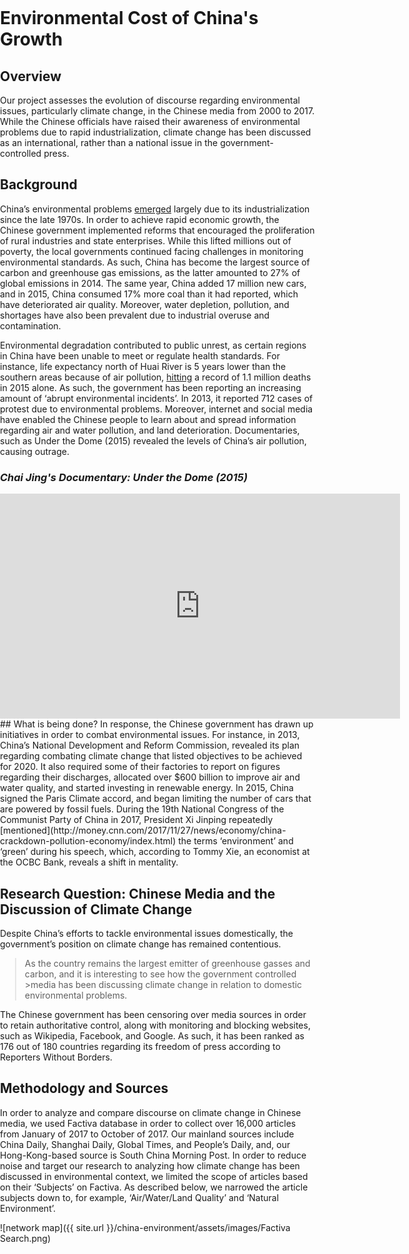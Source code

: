 <title>Example</title>
<style>
body {
    margin:0;
    padding:0;
    background-image:url("/china-environment/assets/images/Factory.pdf"); 
    background-repeat: no-repeat;
    webkit-background-size: cover;
    moz-background-size: cover;
    o-background-size: cover;
    background-size: cover;
    }
    
</style>

# Environmental Cost of China's Growth
## Overview 

Our project assesses the evolution of discourse regarding environmental issues, particularly climate change, in the Chinese media from     2000 to 2017. While the Chinese officials have raised their awareness of environmental problems due to rapid industrialization,           climate change has been discussed as an international, rather than a national issue in the government-controlled press. 

## Background 

China’s environmental problems [emerged](https://www.cfr.org/backgrounder/chinas-environmental-crisis/) largely due to its industrialization since the late 1970s. In order to achieve rapid economic growth, the Chinese government implemented reforms that encouraged the proliferation of rural industries and state enterprises. While this lifted millions out of poverty, the local governments continued facing challenges in monitoring environmental standards. As such, China has become the largest source of carbon and greenhouse gas emissions, as the latter amounted to 27% of global emissions in 2014. The same year, China added 17 million new cars, and in 2015, China consumed 17% more coal than it had reported, which have deteriorated air quality. Moreover, water depletion, pollution, and shortages have also been prevalent due to industrial overuse and contamination. 

Environmental degradation contributed to public unrest, as certain regions in China have been unable to meet or regulate health standards. For instance, life expectancy north of Huai River is 5 years lower than the southern areas because of air pollution, [hitting](http://money.cnn.com/2017/11/27/news/economy/china-crackdown-pollution-economy/index.html) a record of 1.1 million deaths in 2015 alone. As such, the government has been reporting an increasing amount of ‘abrupt environmental incidents’. In 2013, it reported 712 cases of protest due to environmental problems. Moreover, internet and social media have enabled the Chinese people to learn about and spread information regarding air and water pollution, and land deterioration. Documentaries, such as Under the Dome (2015) revealed the levels of China’s air pollution, causing outrage. 
<br>
### <i>Chai Jing's Documentary: Under the Dome (2015)</i>

<iframe width="640" height="360" src="https://www.youtube.com/embed/V5bHb3ljjbc" frameborder="0" gesture="media" allowfullscreen></iframe>

<br>
## What is being done? 
In response, the Chinese government has drawn up initiatives in order to combat environmental issues.  For instance, in 2013, China’s National Development and Reform Commission, revealed its plan regarding combating climate change that listed objectives to be achieved for 2020. It also required some of their factories to report on figures regarding their discharges, allocated over $600 billion to improve air and water quality, and started investing in renewable energy. In 2015, China signed the Paris Climate accord, and began limiting the number of cars that are powered by fossil fuels. During the 19th National Congress of the Communist Party of China in 2017, President Xi Jinping repeatedly [mentioned](http://money.cnn.com/2017/11/27/news/economy/china-crackdown-pollution-economy/index.html) the terms ‘environment’ and ‘green’ during his speech, which, according to Tommy Xie, an economist at the OCBC Bank, reveals a shift in mentality. 

## Research Question: Chinese Media and the Discussion of Climate Change 
Despite China’s efforts to tackle environmental issues domestically, the government’s position on climate change has remained contentious.

> As the country remains the largest emitter of greenhouse gasses and carbon, and it is interesting to see how the government controlled >media has been discussing climate change in relation to domestic environmental problems. 

The Chinese government has been censoring over media sources in order to retain authoritative control, along with monitoring and blocking websites, such as Wikipedia, Facebook, and Google. As such, it has been ranked as 176 out of 180 countries regarding its freedom of press according to Reporters Without Borders. 

## Methodology and Sources

In order to analyze and compare discourse on climate change in Chinese media, we used Factiva database in order to collect over 16,000 articles from January of 2017 to October of 2017. Our mainland sources include China Daily, Shanghai Daily, Global Times, and People’s Daily, and, our Hong-Kong-based source is South China Morning Post. In order to reduce noise and target our research to analyzing how climate change has been discussed in environmental context, we limited the scope of articles based on their ‘Subjects’ on Factiva. As described below, we narrowed the article subjects down to, for example, ‘Air/Water/Land Quality’ and ‘Natural Environment’. 

![network map]({{ site.url }}/china-environment/assets/images/Factiva Search.png)

